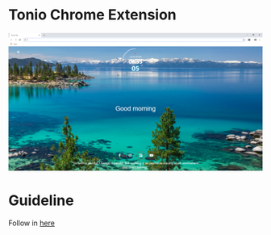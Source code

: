 # Tonio Chrome Extension
![alt text](./result/version_0.1.0.PNG)

# Guideline
Follow in [here](../README.md)
